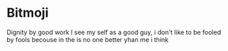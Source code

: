 # Bitmoji
Dignity by good work
I see my self as a good guy, i don't like to be fooled by fools becouse in the is no one better yhan me i think

